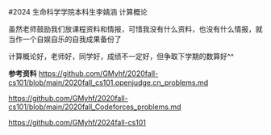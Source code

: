 #2024 生命科学学院本科生李婧涵 计算概论

虽然老师鼓励我们放课程资料和情报，可惜我没有什么资料，也没有什么情报，就当作一个自娱自乐的自我成果备份了

计算概论好，老师好，同学好，成绩不一定好，但争取下学期的数算好^^

**参考资料**
https://github.com/GMyhf/2020fall-cs101/blob/main/2020fall_cs101.openjudge.cn_problems.md

https://github.com/GMyhf/2020fall-cs101/blob/main/2020fall_Codeforces_problems.md

https://github.com/GMyhf/2024fall-cs101
